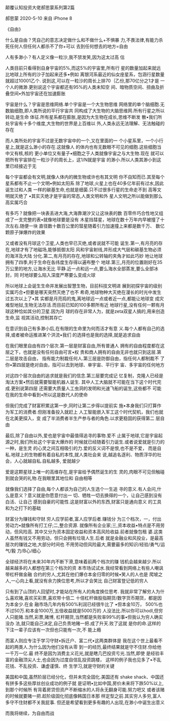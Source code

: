 颠覆认知投资大佬郝思蒙系列第2篇

郝思蒙 2020-5-10 来自 iPhone 8

﻿《自由》

什么是自由？凭自己的意志决定做什么和不做什么+不惧暴 力,不畏法律,有能力杀死任何人但任何人都杀不了你+可以 去到任何想去的地方=自由

人有多渺小？有人定义像一粒沙,我不禁发笑,因为这太过高 估

人类目前只看得到自身宇宙的5%,而这5%的宇宙里,所有行 星的数量加起来就远比地球上所有的沙子加起来还多•例如 离银河系最近的仙女座星系，包涵行星数量就超过10001乙个. 说到这,可以在一粒沙的周长上排70｛乙份,那70亿分之1才是 一个人的微渺.更别说这个宇宙都还有95%的人类未知空 间、暗物质空间、扭曲及折叠空间•外加宇宙还在加速膨胀

宇宙是什么？宇宙是思维网络.单个宇宙是一个大生物思维 网络里的单个脑细胞.无数脑细胞,即人类所说的平行宇宙共 同构成了大生物的大脑思维网.所有行星之所以转动,是生命 体征.所有星系都在膨胀,是因为大生物在成长,思维不断发 散•我们所处宇宙有十多个维度,大生物的世界是上百维以 外,人类永远无法理解、无法触碰的存在

而人类所处的宇宙不过是无数宇宙中的一个,又在里面的一 个小星系里，一个小行星上,就是这么渺小的存在.这就像人 的体内也有无数眼不可见的细胞.这些细胞当中又有核,核的 更小单位又有量子•细胞之于人类就像宇宙之与大生物.现在 就可以把所有宇宙排在一粒沙子的周长上，这1/N就是宇宙 的渺小.所以人类其渺小到这里已经接近于无

每个宇宙都会有文明,就像人体内的微生物或许也有其文明 你不自知而已.其至每个星系都有不止一个文明•例如太阳系 除了地球,火星上也在40多亿年前有过水,因此诞生过和人类 一样的碳基生命,也就是细菌.只不过很多行星的生命走不到 高等文明就灭绝了 •其实灭绝才是宇宙的常态,人类文明和外 星人文明之所以能做到那么高实属巧合

有多巧？就像把一块表丢进大海,大海靠潮汐又让这块表的数 百零件巧合性地又组成了一支完整的表•就像地球要是没有 木星挡彗星，地球在数十万年内早被撞了十次左右.随便一块 直径数十数百公里的彗星随着引力加速撞上来都是数千万、 数亿颗原子弹爆炸的效果

又或者没有月球这个卫星,人类也早已灭绝,或者说就不可能 诞生.第一,有月亮的存在,地球才有了地磁场,能够抵御太阳 风和宇宙射线,并形成大气层和碳基生物必须的海洋及大陆 分化.第二,有月亮的存在,地球和公转轴的夹角才如此巧妙 地让地球拥有了四季,利于生命在各纬度生存得以遍布整个 地球.第三,月亮的位置刚好在35万公里的地方,让海水无比 平静.近一点和远一点,要么海水全部蒸发,要么全部冰封，同 时地球要么陷入深度严寒要么变成火球

所以地球上会诞生生命并发展出智慧生物，目前科技文明进 展到初探宇宙的级别实属巧合•但要是哪天突然灭绝了也不 希奇,地球物种大灭绝在漫长的时光中发生过五次以上了•其 实都是月亮捣的鬼,离地球远一点或者近一点,都能让地球变 成灾难型地狱,生物无法存活.而目前已知的100多颗所有近 地球行星,没有任何一颗有月球这种恰如其分的卫星.因为月 球的存在非常人为，就是zeta双星人搞的,用来创造生命,监 视其活动,控制其存亡

在意识到自己有多渺小后,在有限的生命里为何而活才有意 义.每个人都有自己的选择,或者被命运推进某个洪流•我们 的选择也是我的选择,就是追求自由

在我们眼里自由有四个层次.第一层是财富自由,所有普通人 拥有的自由程度都在这层之下，也就是没有任何自由可言•权 贵和商人拥有的自由无非也就只到这层.第二层是攻击自由， 指有能力制裁任何人.第三层是防御自由，指任何人都制裁不 了你•第四层是绝对自由，指可以去到地球、单宇宙、平行宇 宙、多宇宙的任何地方

对这四个层次自由的追求就是我们的信念.第三层要完成记 忆复制，克隆人已经是淘汰方案•然后就需要智能机器人诞生. 其中人工大脑就不可能在当下这个时代完成.更别说第四层 还需要大质量人工虫洞的发明和光速飞船的诞生,这些都不 可能在我的生命中看到•所以这是数代人的使命

但我们完成了财富积累这第一步,同时让第二步得以提前实 施•本身我们只打算作为军工的消费者.但刚准备投入就赶上 人工智能嵌入军工这个时代契机，我们也就在北美更探入，变 成了半消费者半生产参与者的角色.以求更稳固的获得第二 层自由

最后,除了自由以外,爱也是宇宙中最值得追寻的事物.爱不 止属于地球,它是宇宙起源之时,我们所处这个宇宙大爆炸的 时候就已经随着引力诞生.或者说爱就是引力的一种，是生灵 的心灵之间互相吸引的力.爱的反义词不是恨,也不是不爱， 而是自私.地球上的生物都有着自私的本性,就人类社会来 说,越追名逐利、物质浮华的社会，人心就越自私.自私越多, 爱就越少

爱是这颗星球上唯一的高维存在,是宇宙给予偶然诞生的生 灵的,肉眼不可见但触碰到就会哭的礼物.在我眼里其地位和 自由相等

就像我们选择了自由,每个人都该为自己的人生选个一生追 寻的意义.有人会问,什么是意义？意义就是你愿意付出一 切、牺牲一切去换得的一个，让自己感到没有白活、让自己 感到自豪的可能性.这是财富以外的东西,财富只是通向意义 的工具和为之打下的基础

财富分为赚钱和守财.穷人应学前者,富人应学后者.赚钱分 为三个档次，一，付出劳动力•就像所有打工仔;二,整合资源. 就像所有企业家;三,资本收益•特点是不用劳动，但风险高. 其中又分为资本固定收益和资本高风险收益.前者就像包租 婆.这类人虽然有钱又不用劳动，但只会拥有垃圾人生.后者 就是金融业和风投业，是最高层次的赚钱之地,大部分时间也 不用劳动但风险最大,需要最多的知识/经验/勇气/运气/毅 力/B心/细心

全球经济将在未来30年内不断下滑,意味着前两个档次的赚 钱机会越来越少.所以越来越多的人都想在第三个档次的资 本市场试试水.我经常看到网络上有些人嘲讽带杠杆做金融 合约的穷人,尤其在他们爆仓本金归零的时候•笑人的人也是 爬坡之人,一心向上看,就没有余力换位思考,所以才会笑比 自己财富登记低的穷人

只有到了山顶的人回望时,才能站在所有人的角度换位思考. 我就非常了解穷人为什么喜欢赌,喜欢买彩票,喜欢带十倍二 十倍杠杆做股指期货/数字货币期货，都是因为本金少.在金 融市场几年内有500%利润已经很牛比了 •但本金10万， 500%也不过50万.和本金1000万,五倍收益就是5000万的 人没法比.所以你可以hodl,但穷人只能赌.当然,彩票,赌博, 杠杆期货,当然都是失败率99%的事•但我认为穷人确实没办 法,就只能自己决定,自己负责地赌一把.成了升天.败了这就 是你的命.这样的下注一辈子应该有一次但也只能有一次,不 能上瘾

而富人则应专注于学习守财•拆迁户、富二代•这两类群体是 我在这个世上最看不起的两类人.为什么因为他们没有从零 到一的经历,最终结果就是守不住财.你给他一千万一亿.最 终不是因为消费主义花光,就是瞎几巴投资亏光.当然,即使 是经验丰富的金融顶尖人士,也会因为过度自信乱投资跳楼， 这样的例子我也见多了•不乱花钱、不乱投资、谦虚谨慎、终 生学习,就是守财的关键

美国和中国,虽然阶层已经分化，但并未完全固化.美国还有 shake shack、中国还有拼多多这些厚丝创业成功的例子就 是证明•比如中国,房价未来将下跌50%以上,到那个时候所 有背着房贷但资产不断缩水的人将永无翻身可能.努力吧又 或者该赌的时候就要赌一把.趁阶级固化彻底像韩国日本那 样定型之前.其实穷人多穷,富人多守不住财都不关我屁事. 但还是希望看到更多有趣的人出现,在渺小中诞生出意义

而我将继续，为自由而战

